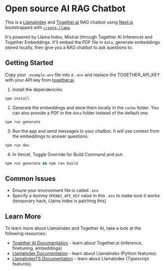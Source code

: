 # Open source AI RAG Chatbot

This is a [LlamaIndex](https://www.llamaindex.ai/) and [Together.ai](https://www.together.ai/) RAG chatbot using [Next.js](https://nextjs.org/) bootstrapped with [`create-llama`](https://github.com/run-llama/LlamaIndexTS/tree/main/packages/create-llama).

It's powered by Llama Index, Mixtral (through Together AI Inference) and Together Embeddings. It'll embed the PDF file in `data`, generate embeddings stored locally, then give you a RAG chatbot to ask questions to.

## Getting Started

Copy your `.example.env` file into a `.env` and replace the TOGETHER_API_KEY with your API key from [together.ai](https://www.together.ai).

1. Install the dependencies.

```
npm install
```

2. Generate the embeddings and store them locally in the `cache` folder. You can also provide a PDF in the `data` folder instead of the default one.

```
npm run generate
```

3. Run the app and send messages to your chatbot. It will use context from the embeddings to answer questions.

```
npm run dev
```

4. In Vercel, Toggle Override for Build Command and put:
```bash
npm run generate && npm run build
```

## Common Issues

- Ensure your environment file is called `.env`
- Specify a dummy `OPENAI_API_KEY` value in this `.env` to make sure it works (temporary hack, Llama index is patching this)

## Learn More

To learn more about LlamaIndex and Together AI, take a look at the following resources:

- [Together AI Documentation](https://docs.together.ai/docs) - learn about Together.ai (inference, finetuning, embeddings)
- [LlamaIndex Documentation](https://docs.llamaindex.ai) - learn about LlamaIndex (Python features).
- [LlamaIndexTS Documentation](https://ts.llamaindex.ai) - learn about LlamaIndex (Typescript features).
